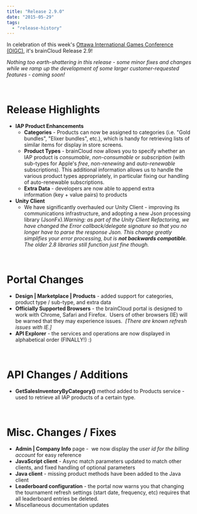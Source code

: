```yaml
---
title: "Release 2.9.0"
date: "2015-05-29"
tags: 
  - "release-history"
---
```


In celebration of this week's [Ottawa International Games Conference (OIGC)](http://oigconf.com "OIGC"), it's brainCloud Release 2.9!

_Nothing too earth-shattering in this release - some minor fixes and changes while we ramp up the development of some larger customer-requested features - coming soon!_

 

# Release Highlights

- **IAP Product Enhancements**
    - **Categories** - Products can now be assigned to categories (i.e. "Gold bundles", "Elixer bundles", etc.), which is handy for retrieving lists of similar items for display in store screens.
    - **Product Types** - brainCloud now allows you to specify whether an IAP product is _consumable_, _non-consumable_ or _subscription_ (with sub-types for Apple's _free_, _non-renewing_ and _auto-renewable_ subscriptions). This additional information allows us to handle the various product types appropriately, in particular fixing our handling of auto-renewable subscriptions.
    - **Extra Data** - developers are now able to append extra information (key + value pairs) to products
- **Unity Client**
    - We have significantly overhauled our Unity Client - improving its communications infrastructure, and adopting a new Json processing library (JsonFx)._Warning: as part of the Unity Client Refactoring, we have changed the Error callback/delegate signature so that you no longer have to parse the response Json. This change greatly simplifies your error processing, but is **not backwards compatible**. The older 2.8 libraries still function just fine though._

 

# Portal Changes

- **Design | Marketplace | Products** - added support for categories, product type / sub-type, and extra data
- **Officially Supported Browsers** - the brainCloud portal is designed to work with Chrome, Safari and Firefox.  Users of other browsers (<cough>IE</cough>) will be warned that they may experience issues.  _[There are known refresh issues with IE.]_
- **API Explorer** - the services and operations are now displayed in alphabetical order (FINALLY!) :)

 

# API Changes / Additions

- **GetSalesInventoryByCategory()** method added to Products service - used to retrieve all IAP products of a certain type.

 

# Misc. Changes / Fixes

- **Admin | Company Info** page -  we now display the _user id for the billing account_ for easy reference
- **JavaScript client** - Async match parameters updated to match other clients, and fixed handling of optional parameters
- **Java client** - missing product methods have been added to the Java client
- **Leaderboard configuration** - the portal now warns you that changing the tournament refresh settings (start date, frequency, etc) requires that all leaderboard entries be deleted.
- Miscellaneous documentation updates
